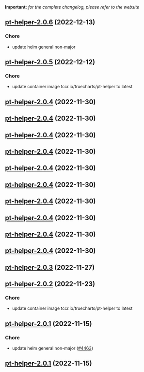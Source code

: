 **Important:**
*for the complete changelog, please refer to the website*




## [pt-helper-2.0.6](https://github.com/truecharts/charts/compare/pt-helper-2.0.5...pt-helper-2.0.6) (2022-12-13)

### Chore

- update helm general non-major
  
  


## [pt-helper-2.0.5](https://github.com/truecharts/charts/compare/pt-helper-2.0.4...pt-helper-2.0.5) (2022-12-12)

### Chore

- update container image tccr.io/truecharts/pt-helper to latest
  
  


## [pt-helper-2.0.4](https://github.com/truecharts/charts/compare/pt-helper-2.0.3...pt-helper-2.0.4) (2022-11-30)




## [pt-helper-2.0.4](https://github.com/truecharts/charts/compare/pt-helper-2.0.3...pt-helper-2.0.4) (2022-11-30)




## [pt-helper-2.0.4](https://github.com/truecharts/charts/compare/pt-helper-2.0.3...pt-helper-2.0.4) (2022-11-30)




## [pt-helper-2.0.4](https://github.com/truecharts/charts/compare/pt-helper-2.0.3...pt-helper-2.0.4) (2022-11-30)




## [pt-helper-2.0.4](https://github.com/truecharts/charts/compare/pt-helper-2.0.3...pt-helper-2.0.4) (2022-11-30)




## [pt-helper-2.0.4](https://github.com/truecharts/charts/compare/pt-helper-2.0.3...pt-helper-2.0.4) (2022-11-30)




## [pt-helper-2.0.4](https://github.com/truecharts/charts/compare/pt-helper-2.0.3...pt-helper-2.0.4) (2022-11-30)




## [pt-helper-2.0.4](https://github.com/truecharts/charts/compare/pt-helper-2.0.3...pt-helper-2.0.4) (2022-11-30)




## [pt-helper-2.0.4](https://github.com/truecharts/charts/compare/pt-helper-2.0.3...pt-helper-2.0.4) (2022-11-30)




## [pt-helper-2.0.4](https://github.com/truecharts/charts/compare/pt-helper-2.0.3...pt-helper-2.0.4) (2022-11-30)




## [pt-helper-2.0.3](https://github.com/truecharts/charts/compare/pt-helper-2.0.2...pt-helper-2.0.3) (2022-11-27)




## [pt-helper-2.0.2](https://github.com/truecharts/charts/compare/pt-helper-2.0.1...pt-helper-2.0.2) (2022-11-23)

### Chore

- update container image tccr.io/truecharts/pt-helper to latest
  
  


## [pt-helper-2.0.1](https://github.com/truecharts/charts/compare/pt-helper-2.0.0...pt-helper-2.0.1) (2022-11-15)

### Chore

- update helm general non-major ([#4463](https://github.com/truecharts/charts/issues/4463))
  
  


## [pt-helper-2.0.1](https://github.com/truecharts/charts/compare/pt-helper-2.0.0...pt-helper-2.0.1) (2022-11-15)

